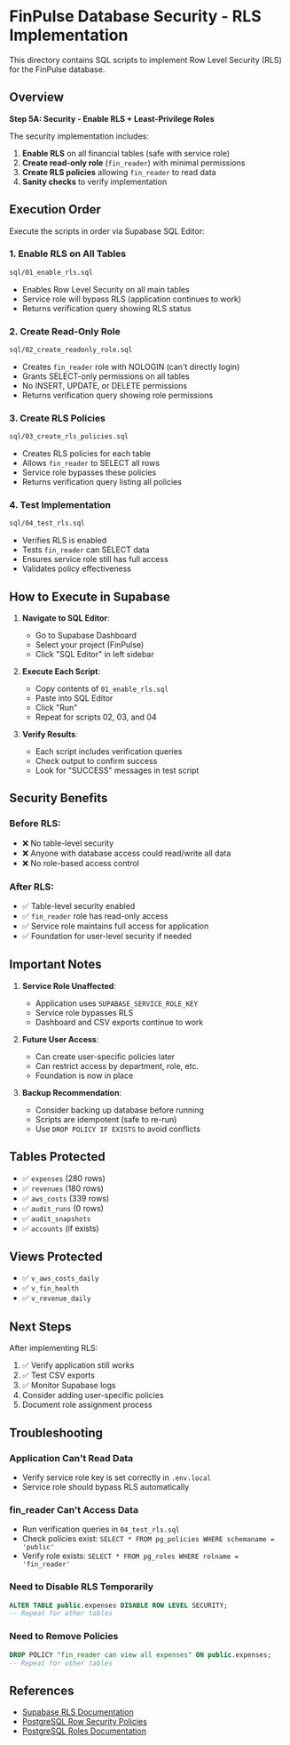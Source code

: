 # FinPulse Database Security - RLS Implementation

This directory contains SQL scripts to implement Row Level Security (RLS) for the FinPulse database.

## Overview

**Step 5A: Security - Enable RLS + Least-Privilege Roles**

The security implementation includes:
1. **Enable RLS** on all financial tables (safe with service role)
2. **Create read-only role** (`fin_reader`) with minimal permissions
3. **Create RLS policies** allowing `fin_reader` to read data
4. **Sanity checks** to verify implementation

## Execution Order

Execute the scripts in order via Supabase SQL Editor:

### 1. Enable RLS on All Tables
```bash
sql/01_enable_rls.sql
```
- Enables Row Level Security on all main tables
- Service role will bypass RLS (application continues to work)
- Returns verification query showing RLS status

### 2. Create Read-Only Role
```bash
sql/02_create_readonly_role.sql
```
- Creates `fin_reader` role with NOLOGIN (can't directly login)
- Grants SELECT-only permissions on all tables
- No INSERT, UPDATE, or DELETE permissions
- Returns verification query showing role permissions

### 3. Create RLS Policies
```bash
sql/03_create_rls_policies.sql
```
- Creates RLS policies for each table
- Allows `fin_reader` to SELECT all rows
- Service role bypasses these policies
- Returns verification query listing all policies

### 4. Test Implementation
```bash
sql/04_test_rls.sql
```
- Verifies RLS is enabled
- Tests `fin_reader` can SELECT data
- Ensures service role still has full access
- Validates policy effectiveness

## How to Execute in Supabase

1. **Navigate to SQL Editor**:
   - Go to Supabase Dashboard
   - Select your project (FinPulse)
   - Click "SQL Editor" in left sidebar

2. **Execute Each Script**:
   - Copy contents of `01_enable_rls.sql`
   - Paste into SQL Editor
   - Click "Run"
   - Repeat for scripts 02, 03, and 04

3. **Verify Results**:
   - Each script includes verification queries
   - Check output to confirm success
   - Look for "SUCCESS" messages in test script

## Security Benefits

### Before RLS:
- ❌ No table-level security
- ❌ Anyone with database access could read/write all data
- ❌ No role-based access control

### After RLS:
- ✅ Table-level security enabled
- ✅ `fin_reader` role has read-only access
- ✅ Service role maintains full access for application
- ✅ Foundation for user-level security if needed

## Important Notes

1. **Service Role Unaffected**:
   - Application uses `SUPABASE_SERVICE_ROLE_KEY`
   - Service role bypasses RLS
   - Dashboard and CSV exports continue to work

2. **Future User Access**:
   - Can create user-specific policies later
   - Can restrict access by department, role, etc.
   - Foundation is now in place

3. **Backup Recommendation**:
   - Consider backing up database before running
   - Scripts are idempotent (safe to re-run)
   - Use `DROP POLICY IF EXISTS` to avoid conflicts

## Tables Protected

- ✅ `expenses` (280 rows)
- ✅ `revenues` (180 rows)
- ✅ `aws_costs` (339 rows)
- ✅ `audit_runs` (0 rows)
- ✅ `audit_snapshots`
- ✅ `accounts` (if exists)

## Views Protected

- ✅ `v_aws_costs_daily`
- ✅ `v_fin_health`
- ✅ `v_revenue_daily`

## Next Steps

After implementing RLS:
1. ✅ Verify application still works
2. ✅ Test CSV exports
3. ✅ Monitor Supabase logs
4. Consider adding user-specific policies
5. Document role assignment process

## Troubleshooting

### Application Can't Read Data
- Verify service role key is set correctly in `.env.local`
- Service role should bypass RLS automatically

### fin_reader Can't Access Data
- Run verification queries in `04_test_rls.sql`
- Check policies exist: `SELECT * FROM pg_policies WHERE schemaname = 'public'`
- Verify role exists: `SELECT * FROM pg_roles WHERE rolname = 'fin_reader'`

### Need to Disable RLS Temporarily
```sql
ALTER TABLE public.expenses DISABLE ROW LEVEL SECURITY;
-- Repeat for other tables
```

### Need to Remove Policies
```sql
DROP POLICY "fin_reader can view all expenses" ON public.expenses;
-- Repeat for other tables
```

## References

- [Supabase RLS Documentation](https://supabase.com/docs/guides/auth/row-level-security)
- [PostgreSQL Row Security Policies](https://www.postgresql.org/docs/current/ddl-rowsecurity.html)
- [PostgreSQL Roles Documentation](https://www.postgresql.org/docs/current/user-manag.html)

